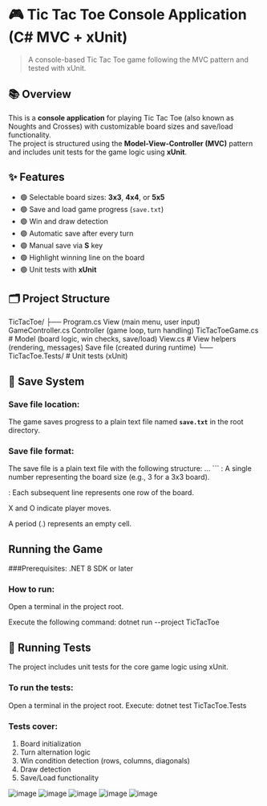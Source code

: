 # 🎮 Tic Tac Toe Console Application (C# MVC + xUnit)

> A console-based Tic Tac Toe game following the MVC pattern and tested with xUnit.

## 📚 Overview

This is a **console application** for playing Tic Tac Toe (also known as Noughts and Crosses) with customizable board sizes and save/load functionality.  
The project is structured using the **Model-View-Controller (MVC)** pattern and includes unit tests for the game logic using **xUnit**.

## ✨ Features

- 🟢 Selectable board sizes: **3x3**, **4x4**, or **5x5**
- 🟢 Save and load game progress (`save.txt`)
- 🟢 Win and draw detection
- 🟢 Automatic save after every turn
- 🟢 Manual save via **S** key
- 🟢 Highlight winning line on the board
- 🟢 Unit tests with **xUnit**

## 🗂 Project Structure
TicTacToe/ ├──
            Program.cs 
            View (main menu, user input) 
            GameController.cs 
            Controller (game loop, turn handling)
            TicTacToeGame.cs # Model (board logic, win checks, save/load) 
            View.cs # View helpers (rendering, messages)
            Save file (created during runtime) 
└── TicTacToe.Tests/ # Unit tests (xUnit)

## 💾 Save System

### Save file location:
The game saves progress to a plain text file named **`save.txt`** in the root directory.

### Save file format:
The save file is a plain text file with the following structure:
<size> <row1> <row2> <row3> ... ```
<size>: A single number representing the board size (e.g., 3 for a 3x3 board).

<rowX>: Each subsequent line represents one row of the board.

X and O indicate player moves.

A period (.) represents an empty cell.

##  Running the Game
###Prerequisites:
.NET 8 SDK or later

### How to run:
Open a terminal in the project root.

Execute the following command:
dotnet run --project TicTacToe

## 🧪 Running Tests
The project includes unit tests for the core game logic using xUnit.

### To run the tests:
Open a terminal in the project root.
Execute: dotnet test TicTacToe.Tests

### Tests cover:
1. Board initialization
2. Turn alternation logic
3. Win condition detection (rows, columns, diagonals)
4. Draw detection
5. Save/Load functionality

![image](https://github.com/user-attachments/assets/93dd64e6-dce5-4771-b9b5-fa74473c3005)
![image](https://github.com/user-attachments/assets/18bd4b42-6de5-4c0e-953b-1c1dc840e4a3)
![image](https://github.com/user-attachments/assets/eab0106b-3fd1-434a-90c4-30f59fd077d2)
![image](https://github.com/user-attachments/assets/02947412-d2f1-4afa-8430-52f23adb4ffd)
![image](https://github.com/user-attachments/assets/5b636873-0726-4203-a3b9-a0a4c6e19042)





